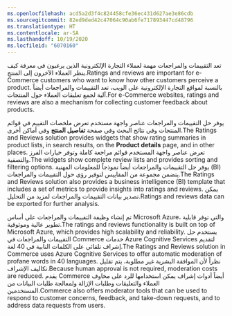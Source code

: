 ```yaml
---
ms.openlocfilehash: acd5a2d3f4c824458cfe36ec431d627ae3e86cdb
ms.sourcegitcommit: 82ed9ded42c47064c90ab6fe717893447cd48796
ms.translationtype: HT
ms.contentlocale: ar-SA
ms.lasthandoff: 10/19/2020
ms.locfileid: "6070160"
---
```

<span data-ttu-id="f8b41-101">تعد التقييمات والمراجعات مهمة لعملاء التجارة الإلكترونية الذين يرغبون في معرفة كيف ينظر العملاء الآخرون إلى المنتج.</span><span class="sxs-lookup"><span data-stu-id="f8b41-101">Ratings and reviews are important for e-Commerce customers who want to know how other customers perceive a product.</span></span> <span data-ttu-id="f8b41-102">بالنسبة لمواقع التجارة الإلكترونية على الويب، تعد التقييمات والمراجعات أيضاً آلية لجمع تعليقات العملاء حول المنتجات.</span><span class="sxs-lookup"><span data-stu-id="f8b41-102">For e-Commerce websites, ratings and reviews are also a mechanism for collecting customer feedback about products.</span></span> 

<span data-ttu-id="f8b41-103">يوفر حل التقييمات والمراجعات عناصر واجهة مستخدم تعرض ملخصات التقييم في قوائم المنتجات وفي نتائج البحث وفي صفحة **تفاصيل المنتج** وفي أماكن أخرى.</span><span class="sxs-lookup"><span data-stu-id="f8b41-103">The Ratings and Reviews solution provides widgets that show rating summaries in product lists, in search results, on the **Product details** page, and in other places.</span></span> <span data-ttu-id="f8b41-104">تعرض عناصر واجهة المستخدم قوائم مراجعة كاملة وتوفر خيارات الفرز والتصفية.</span><span class="sxs-lookup"><span data-stu-id="f8b41-104">The widgets show complete review lists and provides sorting and filtering options.</span></span> <span data-ttu-id="f8b41-105">يوفر حل التقييمات والمراجعات أيضاً نموذجاً للمعلومات المهنية (BI) يتضمن مجموعة من المقاييس لتوفير رؤى حول التقييمات والمراجعات.</span><span class="sxs-lookup"><span data-stu-id="f8b41-105">The Ratings and Reviews solution also provides a business intelligence (BI) template that includes a set of metrics to provide insights into ratings and reviews.</span></span> <span data-ttu-id="f8b41-106">يمكن تصدير بيانات التقييمات والمراجعات لمزيد من التحليل.</span><span class="sxs-lookup"><span data-stu-id="f8b41-106">Ratings and reviews data can be exported for further analysis.</span></span>

<span data-ttu-id="f8b41-107">تم إنشاء وظيفة التقييمات والمراجعات على أساس Microsoft Azure، والتي توفر قابلية تطوير عالية وموثوقية.</span><span class="sxs-lookup"><span data-stu-id="f8b41-107">The ratings and reviews functionality is built on top of Microsoft Azure, which provides high scalability and reliability.</span></span> <span data-ttu-id="f8b41-108">يستخدم حل التقييمات والمراجعات في Commerce خدمات Azure Cognitive Services لتقديم إشراف تلقائي على الكلمات النابية في 40 لغة.</span><span class="sxs-lookup"><span data-stu-id="f8b41-108">The Ratings and Reviews solution in Commerce uses Azure Cognitive Services to offer automatic moderation of profane words in 40 languages.</span></span> <span data-ttu-id="f8b41-109">نظراً لأن الموافقة البشرية غير مطلوبة، يتم تقليل تكاليف الإشراف.</span><span class="sxs-lookup"><span data-stu-id="f8b41-109">Because human approval is not required, moderation costs are reduced.</span></span> <span data-ttu-id="f8b41-110">يقدم Commerce أيضاً أدوات إشراف يمكن استخدامها للرد على مخاوف العملاء والتعليقات وطلبات الإزالة ولمعالجة طلبات البيانات من المستخدمين.</span><span class="sxs-lookup"><span data-stu-id="f8b41-110">Commerce also offers moderator tools that can be used to respond to customer concerns, feedback, and take-down requests, and to address data requests from users.</span></span> 

